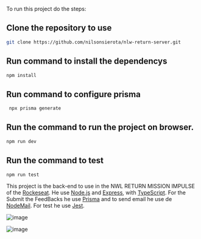 To run this project do the steps:

## Clone the repository to use
```sh
git clone https://github.com/nilsonsierota/nlw-return-server.git
```
## Run command to install the dependencys
```sh
npm install 
```
## Run command to configure prisma
```sh
 npx prisma generate
```
## Run the command to run the project on browser.
```sh
npm run dev
```
## Run the command to test
```sh
npm run test
```

This project is the back-end to use in the NWL RETURN MISSION IMPULSE of the [Rockeseat](https://www.rocketseat.com.br).
He use [Node.js](https://github.com/nodejs/node) and [Express](https://github.com/expressjs/express), with [TypeScript](https://github.com/microsoft/TypeScript).
For the Submit the FeedBacks he use [Prisma](https://github.com/prisma/prisma) and to send email he use de [NodeMail](https://github.com/nodemailer/nodemailer). For test he use [Jest](https://github.com/facebook/jest).

![image](https://user-images.githubusercontent.com/15880212/166859778-4b0c30a4-701b-4044-8c97-359b8b3ac443.png)

![image](https://user-images.githubusercontent.com/15880212/166859845-9dd52bfd-ad66-4c5d-a69e-6b7d69820898.png)
